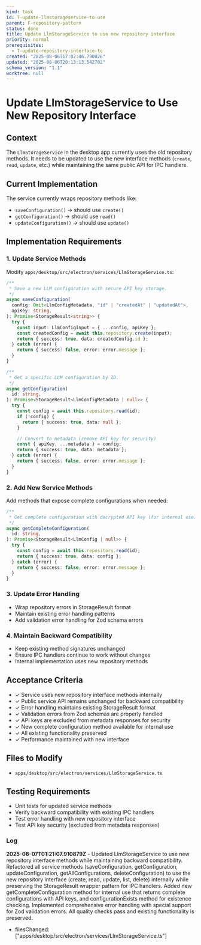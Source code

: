```yaml
---
kind: task
id: T-update-llmstorageservice-to-use
parent: F-repository-pattern
status: done
title: Update LlmStorageService to use new repository interface
priority: normal
prerequisites:
  - T-update-repository-interface-to
created: "2025-08-06T17:02:46.790026"
updated: "2025-08-06T20:13:13.542702"
schema_version: "1.1"
worktree: null
---
```


# Update LlmStorageService to Use New Repository Interface

## Context

The `LlmStorageService` in the desktop app currently uses the old repository methods. It needs to be updated to use the new interface methods (`create`, `read`, `update`, etc.) while maintaining the same public API for IPC handlers.

## Current Implementation

The service currently wraps repository methods like:

- `saveConfiguration()` → should use `create()`
- `getConfiguration()` → should use `read()`
- `updateConfiguration()` → should use `update()`

## Implementation Requirements

### 1. Update Service Methods

Modify `apps/desktop/src/electron/services/LlmStorageService.ts`:

```typescript
/**
 * Save a new LLM configuration with secure API key storage.
 */
async saveConfiguration(
  config: Omit<LlmConfigMetadata, "id" | "createdAt" | "updatedAt">,
  apiKey: string,
): Promise<StorageResult<string>> {
  try {
    const input: LlmConfigInput = { ...config, apiKey };
    const createdConfig = await this.repository.create(input);
    return { success: true, data: createdConfig.id };
  } catch (error) {
    return { success: false, error: error.message };
  }
}

/**
 * Get a specific LLM configuration by ID.
 */
async getConfiguration(
  id: string,
): Promise<StorageResult<LlmConfigMetadata | null>> {
  try {
    const config = await this.repository.read(id);
    if (!config) {
      return { success: true, data: null };
    }

    // Convert to metadata (remove API key for security)
    const { apiKey, ...metadata } = config;
    return { success: true, data: metadata };
  } catch (error) {
    return { success: false, error: error.message };
  }
}
```

### 2. Add New Service Methods

Add methods that expose complete configurations when needed:

```typescript
/**
 * Get complete configuration with decrypted API key (for internal use).
 */
async getCompleteConfiguration(
  id: string,
): Promise<StorageResult<LlmConfig | null>> {
  try {
    const config = await this.repository.read(id);
    return { success: true, data: config };
  } catch (error) {
    return { success: false, error: error.message };
  }
}
```

### 3. Update Error Handling

- Wrap repository errors in StorageResult format
- Maintain existing error handling patterns
- Add validation error handling for Zod schema errors

### 4. Maintain Backward Compatibility

- Keep existing method signatures unchanged
- Ensure IPC handlers continue to work without changes
- Internal implementation uses new repository methods

## Acceptance Criteria

- ✓ Service uses new repository interface methods internally
- ✓ Public service API remains unchanged for backward compatibility
- ✓ Error handling maintains existing StorageResult format
- ✓ Validation errors from Zod schemas are properly handled
- ✓ API keys are excluded from metadata responses for security
- ✓ New complete configuration method available for internal use
- ✓ All existing functionality preserved
- ✓ Performance maintained with new interface

## Files to Modify

- `apps/desktop/src/electron/services/LlmStorageService.ts`

## Testing Requirements

- Unit tests for updated service methods
- Verify backward compatibility with existing IPC handlers
- Test error handling with new repository interface
- Test API key security (excluded from metadata responses)

### Log

**2025-08-07T01:21:07.910879Z** - Updated LlmStorageService to use new repository interface methods while maintaining backward compatibility. Refactored all service methods (saveConfiguration, getConfiguration, updateConfiguration, getAllConfigurations, deleteConfiguration) to use the new repository interface (create, read, update, list, delete) internally while preserving the StorageResult wrapper pattern for IPC handlers. Added new getCompleteConfiguration method for internal use that returns complete configurations with API keys, and configurationExists method for existence checking. Implemented comprehensive error handling with special support for Zod validation errors. All quality checks pass and existing functionality is preserved.

- filesChanged: ["apps/desktop/src/electron/services/LlmStorageService.ts"]
